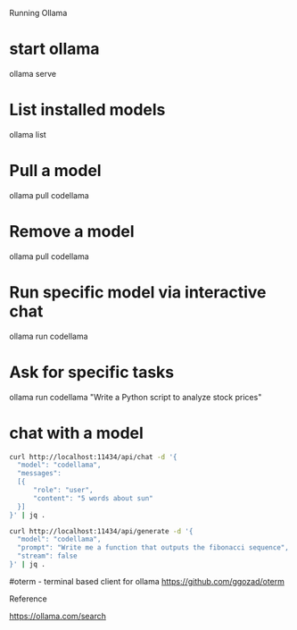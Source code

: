 Running Ollama

# start ollama
ollama serve

# List installed models
ollama list

# Pull a model
ollama pull codellama

# Remove a model
ollama pull codellama

# Run specific model via interactive chat
ollama run codellama

# Ask for specific tasks
ollama run codellama "Write a Python script to analyze stock prices"

# chat with a model

```bash
curl http://localhost:11434/api/chat -d '{
  "model": "codellama",
  "messages":
  [{
      "role": "user",
      "content": "5 words about sun"
  }]
}' | jq .
```

```bash
curl http://localhost:11434/api/generate -d '{
  "model": "codellama",
  "prompt": "Write me a function that outputs the fibonacci sequence",
  "stream": false  
}' | jq .
```

#oterm - terminal based client for ollama
https://github.com/ggozad/oterm


Reference 

https://ollama.com/search
